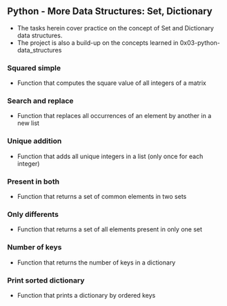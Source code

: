 ## Python - More Data Structures: Set, Dictionary

* The tasks herein cover practice on the concept of Set and Dictionary data structures.
* The project is also a build-up on the concepts learned in 0x03-python-data_structures

### Squared simple

* Function that computes the square value of all integers of a matrix

### Search and replace

* Function that replaces all occurrences of an element by another in a new list

### Unique addition

* Function that adds all unique integers in a list (only once for each integer)

### Present in both

* Function that returns a set of common elements in two sets

### Only differents

* Function that returns a set of all elements present in only one set

### Number of keys

* Function that returns the number of keys in a dictionary

### Print sorted dictionary

* Function that prints a dictionary by ordered keys
